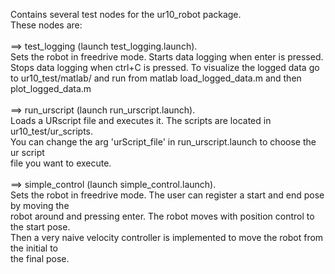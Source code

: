 Contains several test nodes for the ur10_robot package.<br/>
These nodes are:<br/>
<br/>
==> test_logging (launch test_logging.launch).<br/>
    Sets the robot in freedrive mode. Starts data logging when enter is pressed.<br/>
    Stops data logging when ctrl+C is pressed. To visualize the logged data go<br/>
    to ur10_test/matlab/ and run from matlab load_logged_data.m and then<br/>
    plot_logged_data.m<br/>
<br/>
==> run_urscript (launch run_urscript.launch).<br/>
    Loads a URscript file and executes it. The scripts are located in ur10_test/ur_scripts.<br/>
    You can change the arg 'urScript_file' in run_urscript.launch to choose the ur script<br/>
    file you want to execute.<br/>
<br/>
==> simple_control (launch simple_control.launch).<br/>
    Sets the robot in freedrive mode. The user can register a start and end pose by moving the<br/>
    robot around and pressing enter. The robot moves with position control to the start pose.<br/>
    Then a very naive velocity controller is implemented to move the robot from the initial to<br/>
    the final pose.
